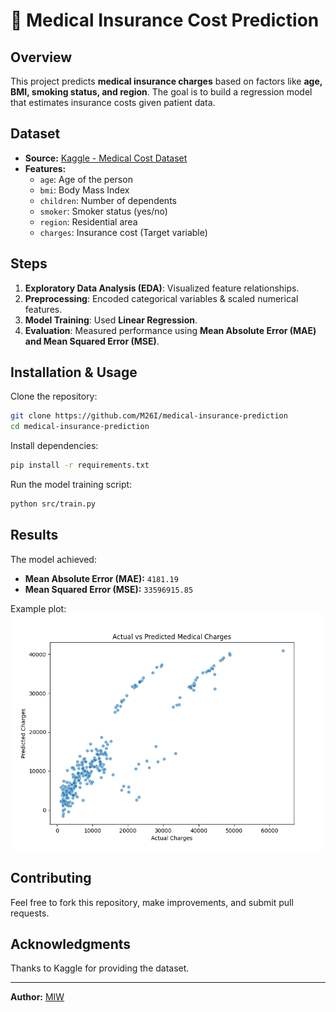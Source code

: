 # 🏥 Medical Insurance Cost Prediction

##  Overview
This project predicts **medical insurance charges** based on factors like **age, BMI, smoking status, and region**. The goal is to build a regression model that estimates insurance costs given patient data.

##  Dataset
- **Source:** [Kaggle - Medical Cost Dataset](https://www.kaggle.com/datasets/mirichoi0218/insurance)
- **Features:**
  - `age`: Age of the person
  - `bmi`: Body Mass Index
  - `children`: Number of dependents
  - `smoker`: Smoker status (yes/no)
  - `region`: Residential area
  - `charges`: Insurance cost (Target variable)

##  Steps
1. **Exploratory Data Analysis (EDA)**: Visualized feature relationships.
2. **Preprocessing**: Encoded categorical variables & scaled numerical features.
3. **Model Training**: Used **Linear Regression**.
4. **Evaluation**: Measured performance using **Mean Absolute Error (MAE) and Mean Squared Error (MSE)**.

##  Installation & Usage
Clone the repository:
```bash
git clone https://github.com/M26I/medical-insurance-prediction
cd medical-insurance-prediction
```
Install dependencies:
```bash
pip install -r requirements.txt
```
Run the model training script:
```bash
python src/train.py
```

## Results
The model achieved:
- **Mean Absolute Error (MAE):** `4181.19`
- **Mean Squared Error (MSE):** `33596915.85`

Example plot:
![Actual vs Predicted Charges](reports/actual_vs_predicted.png)


## Contributing
Feel free to fork this repository, make improvements, and submit pull requests.

##  Acknowledgments
Thanks to Kaggle for providing the dataset.

---
**Author:** [MIW](https://github.com/M26I)

